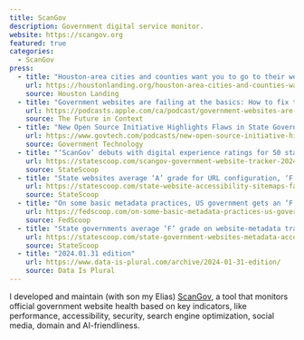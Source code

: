 ```yaml
---
title: ScanGov
description: Government digital service monitor.
website: https://scangov.org
featured: true
categories:
  - ScanGov
press:
  - title: "Houston-area cities and counties want you to go to their websites. How useful are they?"
    url: https://houstonlanding.org/houston-area-cities-and-counties-want-you-to-go-to-their-websites-how-useful-are-they/
    source: Houston Landing
  - title: "Government websites are failing at the basics: How to fix them"
    url: https://podcasts.apple.com/ca/podcast/government-websites-are-failing-at-the-basics-how-to/id1547149248?i=1000656553713
    source: The Future in Context
  - title: "New Open Source Initiative Highlights Flaws in State Government Websites"
    url: https://www.govtech.com/podcasts/new-open-source-initiative-highlights-flaws-in-state-government-websites
    source: Government Technology
  - title: "‘ScanGov’ debuts with digital experience ratings for 50 states"
    url: https://statescoop.com/scangov-government-website-tracker-2024/
    source: StateScoop
  - title: "State websites average ‘A’ grade for URL configuration, ‘F’ for sitemaps"
    url: https://statescoop.com/state-website-accessibility-sitemaps-failing-grade/
    source: StateScoop
  - title: "On some basic metadata practices, US government gets an ‘F,’ per new online tracker"
    url: https://fedscoop.com/on-some-basic-metadata-practices-us-government-gets-an-f-per-new-online-tracker/
    source: FedScoop
  - title: "State governments average ‘F’ grade on website-metadata tracker"
    url: https://statescoop.com/state-government-websites-metadata-accessibility/
    source: StateScoop
  - title: "2024.01.31 edition"
    url: https://www.data-is-plural.com/archive/2024-01-31-edition/
    source: Data Is Plural
---
```


I developed and maintain (with son my Elias) [ScanGov](https://scangov.org), a tool that monitors official government website health based on key indicators, like performance, accessibility, security, search engine optimization, social media, domain and AI-friendliness.